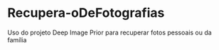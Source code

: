 # Recupera-oDeFotografias
Uso do projeto Deep Image Prior para recuperar fotos pessoais ou da família
